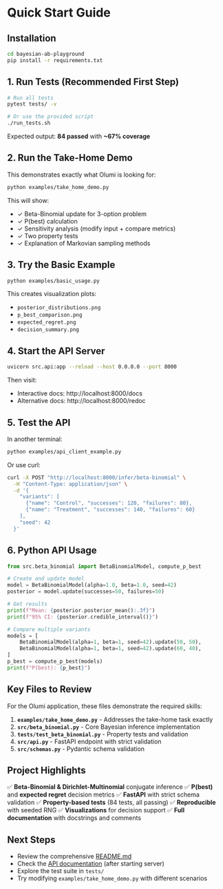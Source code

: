 # Quick Start Guide

## Installation

```bash
cd bayesian-ab-playground
pip install -r requirements.txt
```

## 1. Run Tests (Recommended First Step)

```bash
# Run all tests
pytest tests/ -v

# Or use the provided script
./run_tests.sh
```

Expected output: **84 passed** with **~67% coverage**

## 2. Run the Take-Home Demo

This demonstrates exactly what Olumi is looking for:

```bash
python examples/take_home_demo.py
```

This will show:
- ✓ Beta-Binomial update for 3-option problem
- ✓ P(best) calculation
- ✓ Sensitivity analysis (modify input + compare metrics)
- ✓ Two property tests
- ✓ Explanation of Markovian sampling methods

## 3. Try the Basic Example

```bash
python examples/basic_usage.py
```

This creates visualization plots:
- `posterior_distributions.png`
- `p_best_comparison.png`
- `expected_regret.png`
- `decision_summary.png`

## 4. Start the API Server

```bash
uvicorn src.api:app --reload --host 0.0.0.0 --port 8000
```

Then visit:
- Interactive docs: http://localhost:8000/docs
- Alternative docs: http://localhost:8000/redoc

## 5. Test the API

In another terminal:

```bash
python examples/api_client_example.py
```

Or use curl:

```bash
curl -X POST "http://localhost:8000/infer/beta-binomial" \
  -H "Content-Type: application/json" \
  -d '{
    "variants": [
      {"name": "Control", "successes": 120, "failures": 80},
      {"name": "Treatment", "successes": 140, "failures": 60}
    ],
    "seed": 42
  }'
```

## 6. Python API Usage

```python
from src.beta_binomial import BetaBinomialModel, compute_p_best

# Create and update model
model = BetaBinomialModel(alpha=1.0, beta=1.0, seed=42)
posterior = model.update(successes=50, failures=50)

# Get results
print(f"Mean: {posterior.posterior_mean():.3f}")
print(f"95% CI: {posterior.credible_interval()}")

# Compare multiple variants
models = [
    BetaBinomialModel(alpha=1, beta=1, seed=42).update(50, 50),
    BetaBinomialModel(alpha=1, beta=1, seed=42).update(60, 40),
]
p_best = compute_p_best(models)
print(f"P(best): {p_best}")
```

## Key Files to Review

For the Olumi application, these files demonstrate the required skills:

1. **`examples/take_home_demo.py`** - Addresses the take-home task exactly
2. **`src/beta_binomial.py`** - Core Bayesian inference implementation
3. **`tests/test_beta_binomial.py`** - Property tests and validation
4. **`src/api.py`** - FastAPI endpoint with strict validation
5. **`src/schemas.py`** - Pydantic schema validation

## Project Highlights

✅ **Beta-Binomial & Dirichlet-Multinomial** conjugate inference
✅ **P(best)** and **expected regret** decision metrics
✅ **FastAPI** with strict schema validation
✅ **Property-based tests** (84 tests, all passing)
✅ **Reproducible** with seeded RNG
✅ **Visualizations** for decision support
✅ **Full documentation** with docstrings and comments

## Next Steps

- Review the comprehensive [README.md](README.md)
- Check the [API documentation](http://localhost:8000/docs) (after starting server)
- Explore the test suite in `tests/`
- Try modifying `examples/take_home_demo.py` with different scenarios
